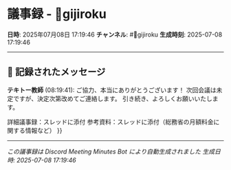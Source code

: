 # 議事録 - 📝gijiroku

**日時**: 2025年07月08日 17:19:46
**チャンネル**: #📝gijiroku
**生成時刻**: 2025-07-08 17:19:46

---

## 📝 記録されたメッセージ

**テキトー教師** (08:19:41):
ご協力、本当にありがとうございます！
次回会議は未定ですが、決定次第改めてご連絡します。
引き続き、よろしくお願いいたします。

詳細議事録：スレッドに添付
参考資料：スレッドに添付（総務省の月額料金に関する情報など）
}}

---

*この議事録は Discord Meeting Minutes Bot により自動生成されました*
*生成日時: 2025-07-08 17:19:46*

